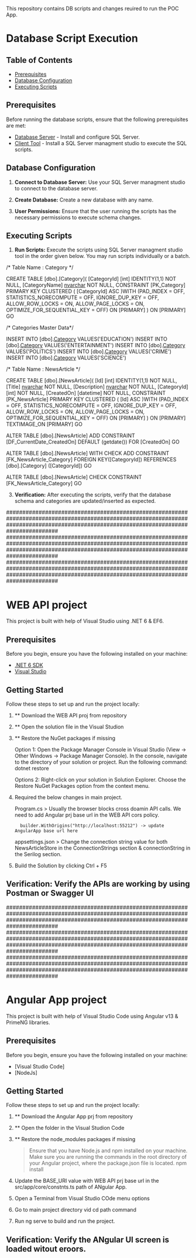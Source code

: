 This repository contains DB scripts and changes reuired to run the POC App.


# Database Script Execution


## Table of Contents

- [Prerequisites](#prerequisites)
- [Database Configuration](#database-configuration)
- [Executing Scripts](#executing-scripts)


## Prerequisites

Before running the database scripts, ensure that the following prerequisites are met:
- [Database Server](#) - Install and configure SQL Server.
- [Client Tool](#) - Install a SQL Server managment studio to execute the SQL scripts.


## Database Configuration

1. **Connect to Database Server:** Use your SQL Server managment studio to connect to the database server.

2. **Create Database:** Create a new database with any name.

3. **User Permissions:** Ensure that the user running the scripts has the necessary permissions to execute schema changes.


## Executing Scripts

1. **Run Scripts:** Execute the scripts using SQL Server managment studio tool in the order given below. You may run scripts individually or a batch.


/* Table Name : Category */

CREATE TABLE [dbo].[Category](
	[CategoryId] [int] IDENTITY(1,1) NOT NULL,
	[CategoryName] [nvarchar](50) NOT NULL,
 CONSTRAINT [PK_Category] PRIMARY KEY CLUSTERED 
(
	[CategoryId] ASC
)WITH (PAD_INDEX = OFF, STATISTICS_NORECOMPUTE = OFF, IGNORE_DUP_KEY = OFF, ALLOW_ROW_LOCKS = ON, ALLOW_PAGE_LOCKS = ON, OPTIMIZE_FOR_SEQUENTIAL_KEY = OFF) ON [PRIMARY]
) ON [PRIMARY]
GO

/* Categories Master Data*/

INSERT INTO [dbo].[Category]([CategoryName])  VALUES('EDUCATION')
INSERT INTO [dbo].[Category]([CategoryName])  VALUES('ENTERTAINMENT')
INSERT INTO [dbo].[Category]([CategoryName])  VALUES('POLITICS')
INSERT INTO [dbo].[Category]([CategoryName])  VALUES('CRIME')
INSERT INTO [dbo].[Category]([CategoryName])  VALUES('SCIENCE')

/* Table Name : NewsArticle */

CREATE TABLE [dbo].[NewsArticle](
	[Id] [int] IDENTITY(1,1) NOT NULL,
	[Title] [nvarchar](100) NOT NULL,
	[Description] [nvarchar](max) NOT NULL,
	[CategoryId] [int] NOT NULL,
	[CreatedOn] [datetime] NOT NULL,
 CONSTRAINT [PK_NewsArticle] PRIMARY KEY CLUSTERED 
(
	[Id] ASC
)WITH (PAD_INDEX = OFF, STATISTICS_NORECOMPUTE = OFF, IGNORE_DUP_KEY = OFF, ALLOW_ROW_LOCKS = ON, ALLOW_PAGE_LOCKS = ON, OPTIMIZE_FOR_SEQUENTIAL_KEY = OFF) ON [PRIMARY]
) ON [PRIMARY] TEXTIMAGE_ON [PRIMARY]
GO

ALTER TABLE [dbo].[NewsArticle] ADD  CONSTRAINT [DF_CurrentDate_CreatedOn]  DEFAULT (getdate()) FOR [CreatedOn]
GO

ALTER TABLE [dbo].[NewsArticle]  WITH CHECK ADD  CONSTRAINT [FK_NewsArticle_Category] FOREIGN KEY([CategoryId])
REFERENCES [dbo].[Category] ([CategoryId])
GO

ALTER TABLE [dbo].[NewsArticle] CHECK CONSTRAINT [FK_NewsArticle_Category]
GO



3. **Verification:** After executing the scripts, verify that the database schema and categories are updated/inserted as expected.

########################################################################################################################################################################################
########################################################################################################################################################################################
########################################################################################################################################################################################


# WEB API project

This project is built with help of Visual Studio using .NET 6 & EF6.

## Prerequisites

Before you begin, ensure you have the following installed on your machine:

- [.NET 6 SDK](https://dotnet.microsoft.com/download/dotnet/6.0)
- [Visual Studio](https://visualstudio.microsoft.com/)

## Getting Started

Follow these steps to set up and run the project locally:

1. ** Download the WEB API proj from repository
2. ** Open the solution file in the Visual Studion
3. ** Restore the NuGet packages if missing 
      
	Option 1: 
		Open the Package Manager Console in Visual Studio (View -> Other Windows -> Package Manager Console).
		In the console, navigate to the directory of your solution or project.
		Run the following command:
		dotnet restore

	Options 2: 
		Right-click on your solution in Solution Explorer.
		Choose the Restore NuGet Packages option from the context menu.

4. Required the below changes in main project.

	Program.cs
		> Usually the browser blocks cross doamin API calls. We need to add Angular prj base url in the WEB API cors policy.

		 builder.WithOrigins("http://localhost:55212") -> update AngularApp base url here		 
		 

	appsettings.json
		> Change the connection string value for both NewsArticleStore in the ConnectionStrings section & connectionString in the Serilog section.

5. Build the Solution by clicking Ctrl + F5

 
## **Verification:** Verify the APIs are working by using Postman or Swagger UI



########################################################################################################################################################################################
########################################################################################################################################################################################
########################################################################################################################################################################################

# Angular App project

This project is built with help of Visual Studio Code using Angular v13 & PrimeNG libraries.

## Prerequisites

Before you begin, ensure you have the following installed on your machine:

- [Visual Studio Code]
- [NodeJs] 


## Getting Started

Follow these steps to set up and run the project locally:

1. ** Download the Angular App prj from repository
2. ** Open the folder in the Visual Studion Code
3. ** Restore the node_modules packages if missing 
	
	> Ensure that you have Node.js and npm installed on your machine.
	> Make sure you are running the commands in the root directory of your Angular project, where the package.json file is located.
	> npm install


4. Update the BASE_URI value with WEB API prj base url in the src/app/core/constnts.ts path of ANgular App.
4. Open a Terminal from Visual Studio COde menu options
5. Go to main project directory vid cd path command
6. Run ng serve to build and run the project.

## **Verification:** Verify the ANgular UI screen is loaded witout eroors.


      
